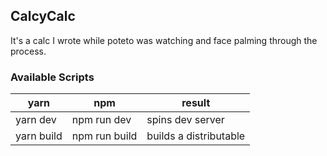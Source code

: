 ## CalcyCalc

It's a calc I wrote while poteto was watching and face palming through the process. 

### Available Scripts
| yarn       | npm           | result					|
| ---------- | ------------- | ------------------------ |
| yarn dev   | npm run dev   | spins dev server			|
| yarn build | npm run build | builds a distributable	|
